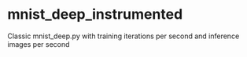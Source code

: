 # mnist_deep_instrumented
Classic mnist_deep.py with training iterations per second and inference images per second
